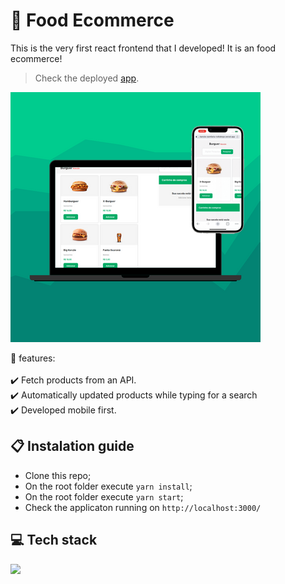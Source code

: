 # 🍟 Food Ecommerce

This is the very first react frontend that I developed!  It is an food ecommerce!

> Check the deployed [app](https://burger-ecommerce.vercel.app/).
<img src="./src/assets/burger-ecommerce.png" />

💭 features:\
\
:heavy_check_mark: Fetch products from an API.\
:heavy_check_mark: Automatically updated products while typing for a search\
:heavy_check_mark: Developed mobile first.

## 📋 Instalation guide

- Clone this repo;
- On the root folder execute `yarn install`;
- On the root folder execute `yarn start`;
- Check the applicaton running on `http://localhost:3000/`

## 💻 Tech stack

  <img src="https://img.shields.io/badge/React-20232A?style=for-the-badge&logo=react&logoColor=61DAFB" />
  
